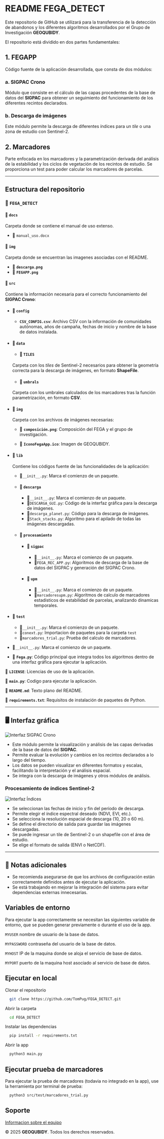 # README FEGA_DETECT

Este repositorio de GitHub se utilizará para la transferencia de la detección de abandonos y los diferentes algoritmos desarrollados por el Grupo de Investigación **GEOQUBIDY**. 

El repositorio está dividido en dos partes fundamentales:

## 1. FEGAPP
Código fuente de la aplicación desarrollada, que consta de dos módulos:

### a. SIGPAC Crono
Módulo que consiste en el cálculo de las capas procedentes de la base de datos del **SIGPAC** para obtener un seguimiento del funcionamiento de los diferentes recintos declarados.

### b. Descarga de imágenes
Este módulo permite la descarga de diferentes índices para un *tile* o una zona de estudio con Sentinel-2.

## 2. Marcadores
Parte enfocada en los marcadores y la parametrización derivada del análisis de la estabilidad y los ciclos de vegetación de los recintos de estudio.
Se proporciona un test para poder calcular los marcadores de parcelas.

---

## Estructura del repositorio

### 📂 `FEGA_DETECT`


#### 📁 `docs`
Carpeta donde se contiene el manual de uso extenso.
- 📄 `manual_uso.docx`

#### 📁 `img`
Carpeta donde se encuentran las imagenes asociadas con el README.
- 📄 **`descarga.png`**
- 📄 **`FEGAPP.png`**

#### 📁 `src`
Contiene la información necesaria para el correcto funcionamiento del **SIGPAC Crono**:

  - #### 📁 `config`
    - **`CSV_CONFIG.csv`**: Archivo CSV con la información de comunidades autónomas, años de campaña, fechas de inicio y nombre de la base de datos instalada.
  
  - #### 📁 `data`

    - #### 📁 `TILES`
    Carpeta con los *tiles* de Sentinel-2 necesarios para obtener la geometría correcta para la descarga de imágenes, en formato **ShapeFile**.
    - #### 📁 `umbrals`
    Carpeta con los umbrales calculados de los marcadores tras la función parametrización, en formato **CSV**.

  - #### 📁 `img`
    Carpeta con los archivos de imágenes necesarias:
    - 📄 **`composición.png`**: Composición del FEGA y el grupo de investigación.

    - 📄 **`IconoFegaApp.ico`**: Imagen de GEOQUBIDY.

  - #### 📁 `lib`
    Contiene los códigos fuente de las funcionalidades de la aplicación:
    - 📄`__init__.py`: Marca el comienzo de un paquete.

    - #### 📁 `descarga`
      - 📄`__init__.py`: Marca el comienzo de un paquete.
      - 📄`DESCARGA_GUI.py`: Código de la interfaz gráfica para la descarga de imágenes.
      - 📄`descarga_planet.py`: Código para la descarga de imágenes.
      - 📄`Stack_stacks.py`: Algoritmo para el apilado de todas las imágenes descargadas.

    - #### 📁 `procesamiento`
      - #### 📁 `sigpac`
        - 📄`__init__.py`: Marca el comienzo de un paquete.
        - 📄`FEGA_REC_APP.py`: Algoritmos de descarga de la base de datos del SIGPAC y generación del SIGPAC Crono.

      - #### 📁 `upm`
        - 📄`__init__.py`: Marca el comienzo de un paquete.
        - 📄`marcadoresupm.py`: Algoritmos de calculo de marcadores estadisticos de estabilidad de parcelas, analizando dinamicas temporales.
  - #### 📁 `test`
    - 📄`__init__.py`: Marca el comienzo de un paquete.
    - 📄`conext.py`: Importacion de paquetes para la carpeta `test`
    - 📄`marcadores_trial.py`: Prueba del calculo de marcadores.

  - 📄`__init__.py`: Marca el comienzo de un paquete.

  - 📄 **`Fega.py`**: Código principal que integra todos los algoritmos dentro de una interfaz gráfica para ejecutar la aplicación.

📄 **`LICENSE`**: Licencias de uso de la aplicación.

📄 **`main.py`**: Codigo para ejecutar la aplicación.

📄 **`README.md`**: Texto plano del README.

📄 **`requirements.txt`**: Requisitos de instalación de paquetes de Python.

---

## 🖥️ Interfaz gráfica


![Interfaz SIGPAC Crono](img/FEGAPP.png)

- Este módulo permite la visualización y análisis de las capas derivadas de la base de datos del **SIGPAC**.
- Permite evaluar la evolución y cambios en los recintos declarados a lo largo del tiempo.
- Los datos se pueden visualizar en diferentes formatos y escalas, facilitando la interpretación y el análisis espacial.
- Se integra con la descarga de imágenes y otros módulos de análisis.

### Procesamiento de índices Sentinel-2
![Interfaz Índices](img/descarga.png)

- Se seleccionan las fechas de inicio y fin del período de descarga.
- Permite elegir el índice espectral deseado (NDVI, EVI, etc.).
- Se selecciona la resolución espacial de descarga (10, 20 o 60 m).
- Se define el directorio de salida para guardar las imágenes descargadas.
- Se puede ingresar un tile de Sentinel-2 o un shapefile con el área de estudio.
- Se elige el formato de salida (ENVI o NetCDF).

---

## 📌 Notas adicionales
- Se recomienda asegurarse de que los archivos de configuración están correctamente definidos antes de ejecutar la aplicación.
- Se está trabajando en mejorar la integración del sistema para evitar dependencias externas innecesarias.


## Variables de entorno

Para ejecutar la app correctamente se necesitan las siguientes variable de entorno, que se pueden generar previamente o durante el uso de la app.

`MYUSER` nombre de usuario de la base de datos.

`MYPASSWORD` contraseña del usuario de la base de datos.

`MYHOST` IP de la maquina donde se aloja el servicio de base de datos.

`MYPORT` puerto de la maquina host asociado al servicio de base de datos.


## Ejecutar en local

Clonar el repositorio

```bash
  git clone https://github.com/TomPug/FEGA_DETECT.git
```

Abrir la carpeta

```bash
  cd FEGA_DETECT
```

Instalar las dependencias
```bash
  pip install -r requirements.txt
```

Abrir la app

```bash
  python3 main.py
```


## Ejecutar prueba de marcadores

Para ejecutar la prueba de marcadores (todavia no integrado en la app), use la herramienta por terminal de prueba:

```bash
  python3 src/test/marcadores_trial.py
```


## Soporte
[Informacion sobre el equipo](https://blogs.upm.es/dynamicland/)

© 2025 **GEOQUBIDY**. Todos los derechos reservados.
